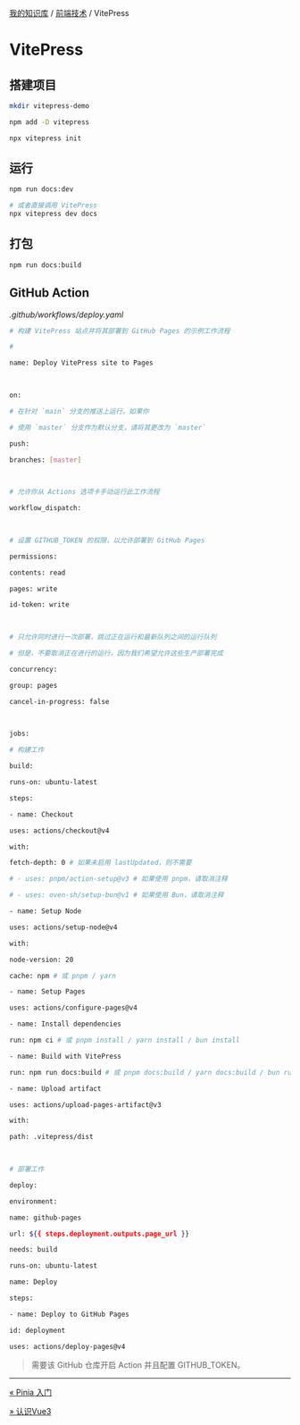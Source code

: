 [我的知识库](../README.md) / [前端技术](zz_generated_mdi.md) / VitePress

# VitePress

## 搭建项目

```bash
mkdir vitepress-demo

npm add -D vitepress

npx vitepress init
```

## 运行

```bash
npm run docs:dev

# 或者直接调用 VitePress
npx vitepress dev docs
```

## 打包

```bash
npm run docs:build
```

## GitHub Action

*.github/workflows/deploy.yaml*

```bash
# 构建 VitePress 站点并将其部署到 GitHub Pages 的示例工作流程

#

name: Deploy VitePress site to Pages

  

on:

# 在针对 `main` 分支的推送上运行。如果你

# 使用 `master` 分支作为默认分支，请将其更改为 `master`

push:

branches: [master]

  

# 允许你从 Actions 选项卡手动运行此工作流程

workflow_dispatch:

  

# 设置 GITHUB_TOKEN 的权限，以允许部署到 GitHub Pages

permissions:

contents: read

pages: write

id-token: write

  

# 只允许同时进行一次部署，跳过正在运行和最新队列之间的运行队列

# 但是，不要取消正在进行的运行，因为我们希望允许这些生产部署完成

concurrency:

group: pages

cancel-in-progress: false

  

jobs:

# 构建工作

build:

runs-on: ubuntu-latest

steps:

- name: Checkout

uses: actions/checkout@v4

with:

fetch-depth: 0 # 如果未启用 lastUpdated，则不需要

# - uses: pnpm/action-setup@v3 # 如果使用 pnpm，请取消注释

# - uses: oven-sh/setup-bun@v1 # 如果使用 Bun，请取消注释

- name: Setup Node

uses: actions/setup-node@v4

with:

node-version: 20

cache: npm # 或 pnpm / yarn

- name: Setup Pages

uses: actions/configure-pages@v4

- name: Install dependencies

run: npm ci # 或 pnpm install / yarn install / bun install

- name: Build with VitePress

run: npm run docs:build # 或 pnpm docs:build / yarn docs:build / bun run docs:build

- name: Upload artifact

uses: actions/upload-pages-artifact@v3

with:

path: .vitepress/dist

  

# 部署工作

deploy:

environment:

name: github-pages

url: ${{ steps.deployment.outputs.page_url }}

needs: build

runs-on: ubuntu-latest

name: Deploy

steps:

- name: Deploy to GitHub Pages

id: deployment

uses: actions/deploy-pages@v4
```

> 需要该 GitHub 仓库开启 Action 并且配置 GITHUB_TOKEN。
---
[« Pinia 入门](pinia.md)

[» 认识Vue3](vue3.md)
